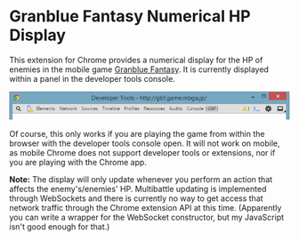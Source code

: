 # Granblue Fantasy Numerical HP Display

This extension for Chrome provides a numerical display for the HP of enemies in the mobile game [Granblue Fantasy](http://granbluefantasy.jp/). It is currently displayed within a panel in the developer tools console.

![](https://raw.githubusercontent.com/menma1234/gbf-numbers/master/img/devtools.png)

Of course, this only works if you are playing the game from within the browser with the developer tools console open. It will not work on mobile, as mobile Chrome does not support developer tools or extensions, nor if you are playing with the Chrome app.

**Note:** The display will only update whenever you perform an action that affects the enemy's/enemies' HP. Multibattle updating is implemented through WebSockets and there is currently no way to get access that network traffic through the Chrome extension API at this time. (Apparently you can write a wrapper for the WebSocket constructor, but my JavaScript isn't good enough for that.)
